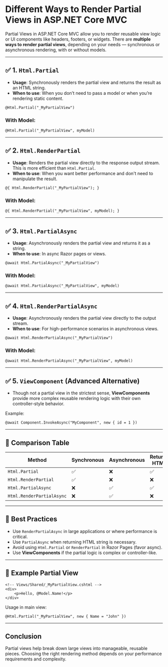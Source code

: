 # Different Ways to Render Partial Views in ASP.NET Core MVC

Partial Views in ASP.NET Core MVC allow you to render reusable view logic or UI components like headers, footers, or widgets. There are **multiple ways to render partial views**, depending on your needs — synchronous or asynchronous rendering, with or without models.

---

## ✅ 1. `Html.Partial`

- **Usage**: Synchronously renders the partial view and returns the result as an HTML string.
- **When to use**: When you don’t need to pass a model or when you’re rendering static content.

```cshtml
@Html.Partial("_MyPartialView")
```

### With Model:
```cshtml
@Html.Partial("_MyPartialView", myModel)
```

---

## ✅ 2. `Html.RenderPartial`

- **Usage**: Renders the partial view directly to the response output stream. This is more efficient than `Html.Partial`.
- **When to use**: When you want better performance and don't need to manipulate the result.

```cshtml
@{ Html.RenderPartial("_MyPartialView"); }
```

### With Model:
```cshtml
@{ Html.RenderPartial("_MyPartialView", myModel); }
```

---

## ✅ 3. `Html.PartialAsync`

- **Usage**: Asynchronously renders the partial view and returns it as a string.
- **When to use**: In async Razor pages or views.

```cshtml
@await Html.PartialAsync("_MyPartialView")
```

### With Model:
```cshtml
@await Html.PartialAsync("_MyPartialView", myModel)
```

---

## ✅ 4. `Html.RenderPartialAsync`

- **Usage**: Asynchronously renders the partial view directly to the output stream.
- **When to use**: For high-performance scenarios in asynchronous views.

```cshtml
@await Html.RenderPartialAsync("_MyPartialView")
```

### With Model:
```cshtml
@await Html.RenderPartialAsync("_MyPartialView", myModel)
```

---

## ✅ 5. `ViewComponent` (Advanced Alternative)

- Though not a partial view in the strictest sense, **ViewComponents** provide more complex reusable rendering logic with their own controller-style behavior.

Example:
```cshtml
@await Component.InvokeAsync("MyComponent", new { id = 1 })
```

---

## 🔄 Comparison Table

| Method                | Synchronous | Asynchronous | Returns HTML | Writes to Response | Model Support |
|-----------------------|-------------|--------------|--------------|--------------------|----------------|
| `Html.Partial`        | ✅          | ❌           | ✅           | ❌                 | ✅             |
| `Html.RenderPartial`  | ✅          | ❌           | ❌           | ✅                 | ✅             |
| `Html.PartialAsync`   | ❌          | ✅           | ✅           | ❌                 | ✅             |
| `Html.RenderPartialAsync` | ❌      | ✅           | ❌           | ✅                 | ✅             |

---

## 📌 Best Practices

- Use `RenderPartialAsync` in large applications or where performance is critical.
- Use `PartialAsync` when returning HTML string is necessary.
- Avoid using `Html.Partial` or `RenderPartial` in Razor Pages (favor async).
- Use **ViewComponents** if the partial logic is complex or controller-like.

---

## 🧪 Example Partial View

```cshtml
<!-- Views/Shared/_MyPartialView.cshtml -->
<div>
    <p>Hello, @Model.Name!</p>
</div>
```

Usage in main view:
```cshtml
@Html.Partial("_MyPartialView", new { Name = "John" })
```

---

## Conclusion

Partial views help break down large views into manageable, reusable pieces. Choosing the right rendering method depends on your performance requirements and complexity.